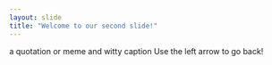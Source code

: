 ```yaml
---
layout: slide
title: "Welcome to our second slide!"
---
```

a quotation or meme and witty caption
Use the left arrow to go back!
